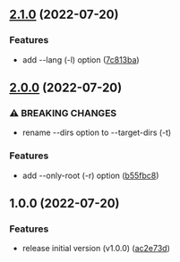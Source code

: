 ## [2.1.0](https://github.com/haru52/base_template_cli/compare/v2.0.0...v2.1.0) (2022-07-20)


### Features

* add --lang (-l) option ([7c813ba](https://github.com/haru52/base_template_cli/commit/7c813baf76dd86c7188495c99ff78344c487d7e4))

## [2.0.0](https://github.com/haru52/base_template_cli/compare/v1.0.0...v2.0.0) (2022-07-20)


### ⚠ BREAKING CHANGES

* rename --dirs option to --target-dirs (-t)

### Features

* add --only-root (-r) option ([b55fbc8](https://github.com/haru52/base_template_cli/commit/b55fbc8ab8bc5554d606c01472f2f9074215691f))

## 1.0.0 (2022-07-20)


### Features

* release initial version (v1.0.0) ([ac2e73d](https://github.com/haru52/base_template_cli/commit/ac2e73d72a92288bc97b79d7f2de635a4b5db651))
